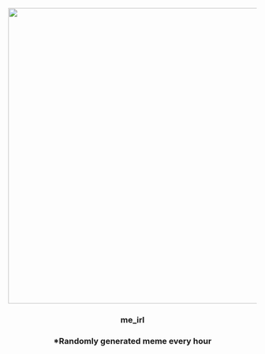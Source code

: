 <p align="center">
        <img src="https://i.redd.it/5ls4ppmi63z81.jpg" width="600" height="600">
        </p>
        <h3 align="center">me_irl</h3>
        <h3 align="center">*Randomly generated meme every hour</h3>
    
